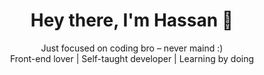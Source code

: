 
<h1 align="center">Hey there, I'm Hassan 👋</h1>
<p align="center">
  Just focused on coding bro – never maind :)<br>
  Front-end lover | Self-taught developer | Learning by doing
</p>
